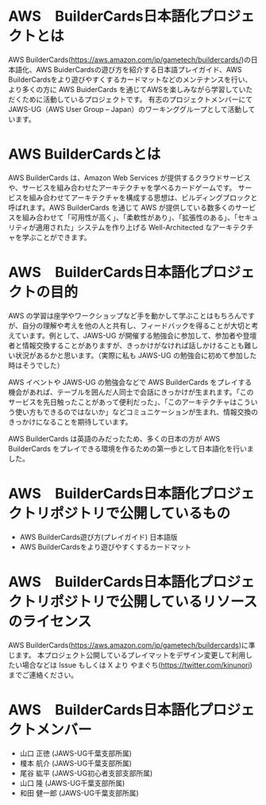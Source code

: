 # AWS　BuilderCards日本語化プロジェクトとは
AWS BuilderCards(https://aws.amazon.com/jp/gametech/buildercards/)の日本語化、AWS BuiderCardsの遊び方を紹介する日本語プレイガイド、AWS BuilderCardsをより遊びやすくするカードマットなどのメンテナンスを行い、より多くの方に AWS BuiderCards を通じてAWSを楽しみながら学習していただくために活動しているプロジェクトです。
有志のプロジェクトメンバーにて JAWS-UG（AWS User Group – Japan）のワーキンググループとして活動しています。

# AWS BuilderCardsとは
AWS BuilderCards は、Amazon Web Services が提供するクラウドサービスや、サービスを組み合わせたアーキテクチャを学べるカードゲームです。
サービスを組み合わせてアーキテクチャを構成する思想は、ビルディングブロックと呼ばれます。AWS BuilderCards を通じて AWS が提供している数多くのサービスを組み合わせて「可用性が高く」、「柔軟性があり」、「拡張性のある」、「セキュリティが適用された」システムを作り上げる Well-Architected なアーキテクチャを学ぶことができます。

# AWS　BuilderCards日本語化プロジェクトの目的
AWS の学習は座学やワークショップなど手を動かして学ぶことはもちろんですが、自分の理解や考えを他の人と共有し、フィードバックを得ることが大切と考えています。例として、JAWS-UG が開催する勉強会に参加して、参加者や登壇者と情報交換することがありますが、きっかけがなければ話しかけることも難しい状況があるかと思います。（実際に私も JAWS-UG の勉強会に初めて参加した時はそうでした）

AWS イベントや JAWS-UG の勉強会などで AWS BuilderCards をプレイする機会があれば、テーブルを囲んだ人同士で会話にきっかけが生まれます。「このサービスを先日触ったことがあって便利だった」、「このアーキテクチャはこういう使い方もできるのではないか」などコミュニケーションが生まれ、情報交換のきっかけになることを期待しています。

AWS BuilderCards は英語のみだったため、多くの日本の方が AWS BuilderCards をプレイできる環境を作るための第一歩として日本語化を行いました。

# AWS　BuilderCards日本語化プロジェクトリポジトリで公開しているもの
- AWS BuilderCards遊び方(プレイガイド) 日本語版
- AWS BuilderCardsをより遊びやすくするカードマット

# AWS　BuilderCards日本語化プロジェクトリポジトリで公開しているリソースのライセンス
AWS BuilderCards(https://aws.amazon.com/jp/gametech/buildercards)に準じます。
本プロジェクト公開しているプレイマットをデザイン変更して利用したい場合などは Issue もしくは X より やまぐち(https://twitter.com/kinunori) までご連絡ください。

# AWS　BuilderCards日本語化プロジェクトメンバー
- 山口 正徳 (JAWS-UG千葉支部所属)
- 榎本 航介 (JAWS-UG千葉支部所属)
- 尾谷 紘平 (JAWS-UG初心者支部支部所属)
- 山口 隆 (JAWS-UG千葉支部所属)
- 和田 健一郎 (JAWS-UG千葉支部所属)




